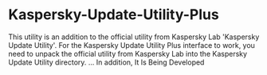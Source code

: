 # Kaspersky-Update-Utility-Plus
This utility is an addition to the official utility from Kaspersky Lab 'Kaspersky Update Utility'. For the Kaspersky Update Utility Plus interface to work, you need to unpack the official utility from Kaspersky Lab into the Kaspersky Update Utility directory.
... In addition, It Is Being Developed
